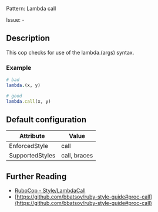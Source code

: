 Pattern: Lambda call

Issue: -

## Description

This cop checks for use of the lambda.(args) syntax.

### Example

```ruby
# bad
lambda.(x, y)

# good
lambda.call(x, y)
```

## Default configuration

Attribute | Value
--- | ---
EnforcedStyle | call
SupportedStyles | call, braces

## Further Reading

* [RuboCop - Style/LambdaCall](https://rubocop.readthedocs.io/en/latest/cops_style/#stylelambdacall)
* [https://github.com/bbatsov/ruby-style-guide#proc-call](https://github.com/bbatsov/ruby-style-guide#proc-call)
